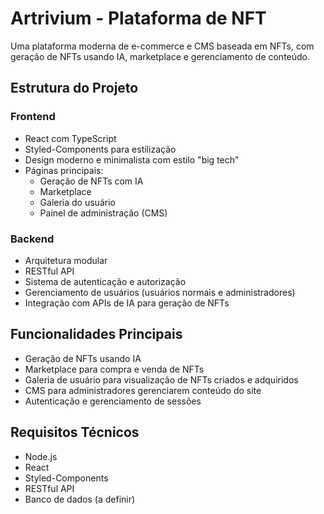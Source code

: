 # Artrivium - Plataforma de NFT

Uma plataforma moderna de e-commerce e CMS baseada em NFTs, com geração de NFTs usando IA, marketplace e gerenciamento de conteúdo.

## Estrutura do Projeto

### Frontend
- React com TypeScript
- Styled-Components para estilização
- Design moderno e minimalista com estilo "big tech"
- Páginas principais:
  - Geração de NFTs com IA
  - Marketplace
  - Galeria do usuário
  - Painel de administração (CMS)

### Backend
- Arquitetura modular
- RESTful API
- Sistema de autenticação e autorização
- Gerenciamento de usuários (usuários normais e administradores)
- Integração com APIs de IA para geração de NFTs

## Funcionalidades Principais

- Geração de NFTs usando IA
- Marketplace para compra e venda de NFTs
- Galeria de usuário para visualização de NFTs criados e adquiridos
- CMS para administradores gerenciarem conteúdo do site
- Autenticação e gerenciamento de sessões

## Requisitos Técnicos

- Node.js
- React
- Styled-Components
- RESTful API
- Banco de dados (a definir)